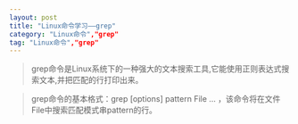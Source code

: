 ```yaml
---
layout: post
title: "Linux命令学习——grep"
category: "Linux命令","grep"
tag: "Linux命令","grep"
---
```


>    grep命令是Linux系统下的一种强大的文本搜索工具,它能使用正则表达式搜索文本,并把匹配的行打印出来。

>    grep命令的基本格式：grep [options] pattern File ... ，该命令将在文件File中搜索匹配模式串pattern的行。


